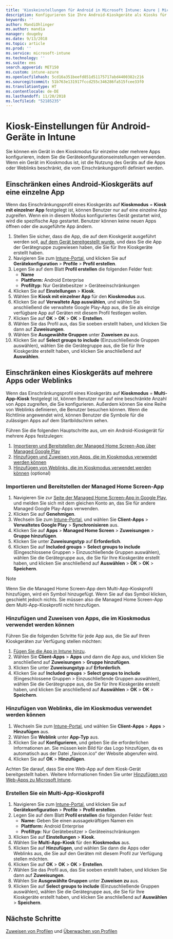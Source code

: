 ```yaml
---
title: 'Kioskeinstellungen für Android in Microsoft Intune: Azure | Microsoft-Dokumentation'
description: Konfigurieren Sie Ihre Android-Kioskgeräte als Kiosks für einzelne und mehrere Apps.
keywords: ''
author: MandiOhlinger
ms.author: mandia
manager: dougeby
ms.date: 9/13/2018
ms.topic: article
ms.prod: ''
ms.service: microsoft-intune
ms.technology: ''
ms.suite: ems
search.appverid: MET150
ms.custom: intune-azure
ms.openlocfilehash: 5cd16a351beefd851d51175717abd4400382c216
ms.sourcegitcommit: 51b763e131917fccd255c346286fa515fcee33f0
ms.translationtype: HT
ms.contentlocale: de-DE
ms.lasthandoff: 11/20/2018
ms.locfileid: "52185235"
---
```

# <a name="kiosk-settings-for-android-devices-in-intune"></a>Kiosk-Einstellungen für Android-Geräte in Intune

Sie können ein Gerät in den Kioskmodus für einzelne oder mehrere Apps konfigurieren, indem Sie die Gerätekonfigurationseinstellungen verwenden. Wenn ein Gerät im Kioskmodus ist, ist die Nutzung des Geräts auf die Apps oder Weblinks beschränkt, die vom Einschränkungsprofil definiert werden. 

## <a name="restrict-an-android-kiosk-device-to-a-single-app"></a>Einschränken eines Android-Kioskgeräts auf eine einzelne App

Wenn das Einschränkungsprofil eines Kioskgeräts auf **Kioskmodus** = **Kiosk mit einzelner App** festgelegt ist, können Benutzer nur auf eine einzelne App zugreifen. Wenn ein in diesem Modus konfiguriertes Gerät gestartet wird, wird die spezifische App gestartet. Benutzer können keine neuen Apps öffnen oder die ausgeführte App ändern.

1. Stellen Sie sicher, dass die App, die auf dem Kioskgerät ausgeführt werden soll, [auf dem Gerät bereitgestellt wurde](apps-deploy.md), und dass Sie die App der Gerätegruppe zugewiesen haben, die Sie für Ihre Kioskgeräte erstellt haben.
2. Navigieren Sie zum [Intune-Portal](https://portal.azure.com), und klicken Sie auf **Gerätekonfiguration** > **Profile** > **Profil erstellen**.
3. Legen Sie auf dem Blatt **Profil erstellen** die folgenden Felder fest:
     - **Name**
     - **Plattform:** Android Enterprise
     - **Profiltyp:** Nur Gerätebesitzer > Geräteeinschränkungen
4. Klicken Sie auf **Einstellungen** > **Kiosk**.
5. Wählen Sie **Kiosk mit einzelner App** für den **Kioskmodus** aus.
6. Klicken Sie auf **Verwaltete App auswählen**, und wählen Sie anschließend die verwaltete Google Play-App aus, die Sie als einzige verfügbare App auf Geräten mit diesem Profil festlegen wollen.
7. Klicken Sie auf **OK** > **OK** > **OK** > **Erstellen**.
8. Wählen Sie das Profil aus, das Sie soeben erstellt haben, und klicken Sie dann auf **Zuweisungen**.
9. Wählen Sie **Ausgewählte Gruppen** unter **Zuweisen zu** aus.
10. Klicken Sie auf **Select groups to include** (Einzuschließende Gruppen auswählen), wählen Sie die Gerätegruppe aus, die Sie für Ihre Kioskgeräte erstellt haben, und klicken Sie anschließend auf **Auswählen**.

## <a name="restrict-a-kiosk-device-to-a-set-of-apps-or-web-links"></a>Einschränken eines Kioskgeräts auf mehrere Apps oder Weblinks

Wenn das Einschränkungsprofil eines Kioskgeräts auf **Kioskmodus** = **Multi-App-Kiosk** festgelegt ist, können Benutzer nur auf eine beschränkte Anzahl von Apps zugreifen, die Sie konfigurieren. Außerdem können Sie eine Reihe von Weblinks definieren, die Benutzer besuchen können. Wenn die Richtlinie angewendet wird, können Benutzer die Symbole für die zulässigen Apps auf dem Startbildschirm sehen.

Führen Sie die folgenden Hauptschritte aus, um ein Android-Kioskgerät für mehrere Apps festzulegen:

1. [Importieren und Bereitstellen der Managed Home Screen-App über Managed Google Play](#import-and-deploy-the-managed-home-screen-app)
2. [Hinzufügen und Zuweisen von Apps, die im Kioskmodus verwendet werden können](#add-and-assign-apps-that-can-be-used-in-kiosk-mode)
3. [Hinzufügen von Weblinks, die im Kioskmodus verwendet werden können](#add-web-links-that-can-be-used-in-kiosk-mode) (optional)

### <a name="import-and-deploy-the-managed-home-screen-app"></a>Importieren und Bereitstellen der Managed Home Screen-App

1. Navigieren Sie zur [Seite der Managed Home Screen-App in Google Play](https://play.google.com/work/apps/details?id=com.microsoft.launcher.enterprise), und melden Sie sich mit dem gleichen Konto an, das Sie für andere Managed Google Play-Apps verwenden.
2. Klicken Sie auf **Genehmigen**.
3. Wechseln Sie zum [Intune-Portal](https://portal.azure.com), und wählen Sie **Client-Apps** > **Verwaltetes Google Play** > **Synchronisieren** aus.
4. Klicken Sie auf **Apps** > **Managed Home Screen** > **Zuweisungen** > **Gruppe hinzufügen**.
5. Klicken Sie unter **Zuweisungstyp** auf **Erforderlich**.
6. Klicken Sie auf **Included groups** > **Select groups to include** (Eingeschlossene Gruppen > Einzuschließende Gruppen auswählen), wählen Sie die Gerätegruppe aus, die Sie für Ihre Kioskgeräte erstellt haben, und klicken Sie anschließend auf **Auswählen** > **OK** > **OK** > **Speichern**.

> [!NOTE]
> Wenn Sie die Managed Home Screen-App dem Multi-App-Kioskprofil hinzufügen, wird ein Symbol hinzugefügt. Wenn Sie auf das Symbol klicken, geschieht jedoch nichts. Sie müssen also die Managed Home Screen-App dem Multi-App-Kioskprofil nicht hinzufügen.

### <a name="add-and-assign-apps-that-can-be-used-in-kiosk-mode"></a>Hinzufügen und Zuweisen von Apps, die im Kioskmodus verwendet werden können

Führen Sie die folgenden Schritte für jede App aus, die Sie auf Ihren Kioskgeräten zur Verfügung stellen möchten:

1. [Fügen Sie die App in Intune hinzu](store-apps-android.md).
2. Wählen Sie **Client-Apps** > **Apps** und dann die App aus, und klicken Sie anschließend auf **Zuweisungen** > **Gruppe hinzufügen**.
3. Klicken Sie unter **Zuweisungstyp** auf **Erforderlich**.
4. Klicken Sie auf **Included groups** > **Select groups to include** (Eingeschlossene Gruppen > Einzuschließende Gruppen auswählen), wählen Sie die Gerätegruppe aus, die Sie für Ihre Kioskgeräte erstellt haben, und klicken Sie anschließend auf **Auswählen** > **OK** > **OK** > **Speichern**.

### <a name="add-web-links-that-can-be-used-in-kiosk-mode"></a>Hinzufügen von Weblinks, die im Kioskmodus verwendet werden können

1. Wechseln Sie zum [Intune-Portal](https://portal.azure.com), und wählen Sie **Client-Apps** > **Apps** > **Hinzufügen** aus.
2. Wählen Sie **Weblink** unter **App-Typ** aus.
3. Klicken Sie auf **Konfigurieren**, und geben Sie die erforderlichen Informationen an. Sie müssen kein Bild für das Logo hinzufügen, da es automatisch aus der Datei „favicon.ico“ der Website abgerufen wird.
4. Klicken Sie auf **OK** > **Hinzufügen**.

Achten Sie darauf, dass Sie eine Web-App auf dem Kiosk-Gerät bereitgestellt haben. Weitere Informationen finden Sie unter [Hinzufügen von Web-Apps zu Microsoft Intune](web-app.md).

### <a name="create-a-multi-app-kiosk-profile"></a>Erstellen Sie ein Multi-App-Kioskprofil

1. Navigieren Sie zum [Intune-Portal](https://portal.azure.com), und klicken Sie auf **Gerätekonfiguration** > **Profile** > **Profil erstellen**.
3. Legen Sie auf dem Blatt **Profil erstellen** die folgenden Felder fest:
     - **Name:** Geben Sie einen aussagekräftigen Namen ein
     - **Plattform:** Android Enterprise
     - **Profiltyp:** Nur Gerätebesitzer > Geräteeinschränkungen
4. Klicken Sie auf **Einstellungen** > **Kiosk**.
5. Wählen Sie **Multi-App-Kiosk** für den **Kioskmodus** aus.
6. Klicken Sie auf **Hinzufügen**, und wählen Sie dann die Apps oder Weblinks aus, die Sie auf den Geräten mit diesem Profil zur Verfügung stellen möchten.
7. Klicken Sie auf **OK** > **OK** > **OK** > **Erstellen**.
8. Wählen Sie das Profil aus, das Sie soeben erstellt haben, und klicken Sie dann auf **Zuweisungen**.
9. Wählen Sie **Ausgewählte Gruppen** unter **Zuweisen zu** aus.
10. Klicken Sie auf **Select groups to include** (Einzuschließende Gruppen auswählen), wählen Sie die Gerätegruppe aus, die Sie für Ihre Kioskgeräte erstellt haben, und klicken Sie anschließend auf **Auswählen** > **Speichern**.

## <a name="next-steps"></a>Nächste Schritte
[Zuweisen von Profilen](device-profile-assign.md) und [Überwachen von Profilen](device-profile-monitor.md)
